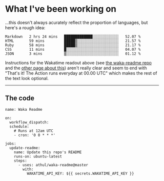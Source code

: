 # What I've been working on

…this doesn't always acurately reflect the proportion of languages, but here's a rough idea:

<!--START_SECTION:waka-->
```text
Markdown   2 hrs 24 mins   █████████████░░░░░░░░░░░░   52.07 % 
HTML       59 mins         █████▒░░░░░░░░░░░░░░░░░░░   21.57 % 
Ruby       58 mins         █████▒░░░░░░░░░░░░░░░░░░░   21.17 % 
CSS        11 mins         █░░░░░░░░░░░░░░░░░░░░░░░░   04.07 % 
JSON       3 mins          ▒░░░░░░░░░░░░░░░░░░░░░░░░   01.12 % 
```
<!--END_SECTION:waka-->

Instructions for the Wakatime readout above (see [the waka-readme repo](https://github.com/athul/waka-readme) and the [other page about this](https://github.com/marketplace/actions/waka-readme)) aren't really clear and seem to end with "That's it! The Action runs everyday at 00.00 UTC" which makes the rest of the text look optional.

---

## The code

```
name: Waka Readme

on:
  workflow_dispatch:
  schedule:
    # Runs at 12am UTC
    - cron: '0 0 * * *'

jobs:
  update-readme:
    name: Update this repo's README
    runs-on: ubuntu-latest
    steps:
      - uses: athul/waka-readme@master
        with:
          WAKATIME_API_KEY: ${{ secrets.WAKATIME_API_KEY }}
```
